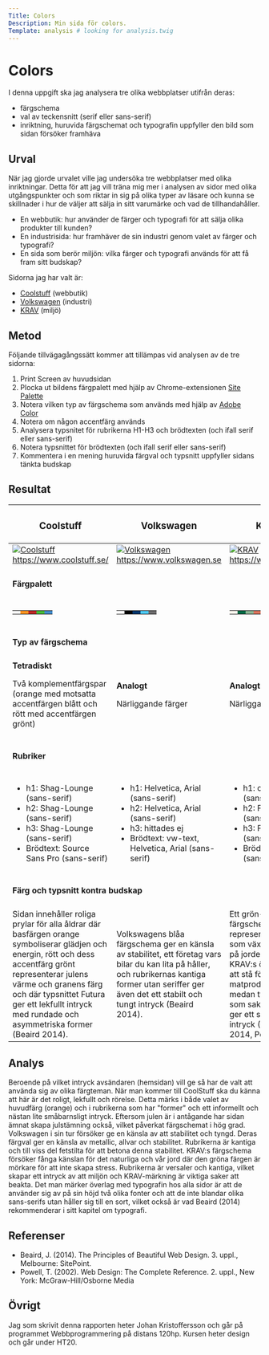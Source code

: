 ```yaml
---
Title: Colors
Description: Min sida för colors.
Template: analysis # looking for analysis.twig
---
```


# Colors

I denna uppgift ska jag analysera tre olika webbplatser utifrån deras:

- färgschema
- val av teckensnitt (serif eller sans-serif)
- inriktning, huruvida färgschemat och typografin uppfyller den bild som sidan försöker framhäva

## Urval

När jag gjorde urvalet ville jag undersöka tre webbplatser med olika inriktningar. Detta för att jag vill träna mig mer i analysen av sidor med olika utgångspunkter och som riktar in sig på olika typer av läsare och kunna se skillnader i hur de väljer att sälja in sitt varumärke och vad de tillhandahåller.

- En webbutik: hur använder de färger och typografi för att sälja olika produkter till kunden?
- En industrisida: hur framhäver de sin industri genom valet av färger och typografi?
- En sida som berör miljön: vilka färger och typografi används för att få fram sitt budskap?

Sidorna jag har valt är:

- [Coolstuff](https://www.coolstuff.se/) (webbutik)
- [Volkswagen](https://www.volkswagen.se/sv.html) (industri)
- [KRAV](https://www.krav.se/) (miljö)

## Metod

Följande tillvägagångssätt kommer att tillämpas vid analysen av de tre sidorna:

1. Print Screen av huvudsidan
2. Plocka ut bildens färgpalett med hjälp av Chrome-extensionen [Site Palette](https://chrome.google.com/webstore/detail/site-palette/pekhihjiehdafocefoimckjpbkegknoh)
3. Notera vilken typ av färgschema som används med hjälp av [Adobe Color](https://color.adobe.com/sv/create/color-wheel)
4. Notera om någon accentfärg används
5. Analysera typsnitet för rubrikerna H1-H3 och brödtexten (och ifall serif eller sans-serif)
6. Notera typsnittet för brödtexten (och ifall serif eller sans-serif)
7. Kommentera i en mening huruvida färgval och typsnitt uppfyller sidans tänkta budskap

<!--
Ta en snapshot (bild) på webbplats.
Dokumentera och visualisera färgpaletten som används.
Notera vilken typ av färgschema som använts.
Notera om och vilken accentfärg som använts.
Notera val av typsnitt för H1-H3 samt brödtext, kommentera om det är serif eller sans-serif.
Notera i en mening om du anser att webbplatsens färgval och typografi motsvarar den profil du tror att webbplatsen vill ha.

Berätta kort om din "metod", hur du gör för att utföra undersökningen. Berätta om du använder något speciellt verktyg.
-->

## Resultat

<table>
    <thead>
        <tr>
            <th><h3>Coolstuff</h3></th>
            <th><h3>Volkswagen</h3></th>
            <th><h3>KRAV</h3></th>
        </tr>
    </thead>
    <tbody>
        <tr>
            <td><a href="../assets/img/4_coolstuff.png"><img src="../image/4_coolstuff.png?q=10" alt="Coolstuff"></a>
            <a href="https://www.coolstuff.se/">https://www.coolstuff.se/</a>
            </td>
            <td><a href="../assets/img/4_volkswagen.png"><img src="../image/4_volkswagen.png?q=10" alt="Volkswagen"></a>
            <a href="https://www.volkswagen.se">https://www.volkswagen.se</a>
            </td>
            <td><a href="../assets/img/4_krav.png"><img src="../image/4_krav.png?q=10" alt="KRAV"></a>
            <a href="https://www.krav.se/">https://www.krav.se/</a>
            </td>
        </tr>
        <tr>
            <td colspan="3"><h4>Färgpalett</h4></td>
        </tr>
        <tr>
            <td>
                <table>
                    <tr>
                        <td style="background-color: #f7f7f7">
                        <td style="background-color: #fe931f">
                        <td style="background-color: #bd2726">
                        <td style="background-color: #46b938">
                        <td style="background-color: #428bca">
                    </tr>
                </table>
            </td>
            <td>
                <table>
                    <tr>
                        <td style="background-color: #ffffff">
                        <td style="background-color: #020202">
                        <td style="background-color: #01356a">
                        <td style="background-color: #4dc8f2">
                        <td style="background-color: #6c6b6c">
                    </tr>
                </table>
            </td>
            <td>
                <table>
                    <tr>
                        <td style="background-color: #faf6ed">
                        <td style="background-color: #006844">
                        <td style="background-color: #8ab391">
                        <td style="background-color: #d9735c">
                        <td style="background-color: #69605d">
                    </tr>
                </table>
            </td>
        </tr>
        <tr>
            <td colspan="3"><h4>Typ av färgschema</h4></td>
        </tr>
        <tr>
            <td>
                <strong>Tetradiskt</strong>
                <p>Två komplementfärgspar (orange med motsatta accentfärgen blått och rött med accentfärgen grönt)</p>
            </td>
            <td>
                <strong>Analogt</strong>
                <p>Närliggande färger</p>
            </td>
            <td>
                <strong>Analogt</strong>
                <p>Närliggande färger</p>
            </td>
        </tr>
        <tr>
            <td colspan="3"><h4>Rubriker</h4></td>
        </tr>
        <tr>
            <td>
                <ul>
                    <li>h1: Shag-Lounge (sans-serif)</li>
                    <li>h2: Shag-Lounge (sans-serif)</li>
                    <li>h3: Shag-Lounge (sans-serif)</li>
                    <li>Brödtext: Source Sans Pro (sans-serif)</li>
                </ul>
            </td>
            <td>
                <ul>
                    <li>h1: Helvetica, Arial (sans-serif)</li>
                    <li>h2: Helvetica, Arial (sans-serif)</li>
                    <li>h3: hittades ej</li>
                    <li>Brödtext: vw-text, Helvetica, Arial (sans-serif)</li>
                </ul>
            </td>
            <td>
                <ul>
                    <li>h1: caslon-book (sans-serif)</li>
                    <li>h2: Futura (sans-serif)</li>
                    <li>h3: Futura (sans-serif)</li>
                    <li>Brödtext: Futura (sans-serif)</li>
                </ul>
            </td>
        </tr>
        <tr>
            <td colspan="3"><h4>Färg och typsnitt kontra budskap</h4></td>
        </tr>
        <tr>
            <td>
                Sidan innehåller roliga prylar för alla åldrar där basfärgen orange symboliserar glädjen och energin, rött och dess accentfärg grönt representerar julens värme och granens färg och där typsnittet Futura ger ett lekfullt intryck med rundade och asymmetriska former (Beaird 2014).
            </td>
            <td>
                Volkswagens blåa färgschema ger en känsla av stabilitet, ett företag vars bilar du kan lita på håller, och rubrikernas kantiga former utan seriffer ger även det ett stabilt och tungt intryck (Beaird 2014).
            </td>
            <td>
                Ett grön-brunt färgschema som representerar det som växer naturligt på jorden framhäver KRAV:s önskan om att stå för hållbar matproduktion, medan typsnittet som saknar seriffer ger ett seriösare intryck (Beaird 2014, Powell 2002)
            </td>
        </tr>
    </tbody>
</table>

## Analys

Beroende på vilket intryck avsändaren (hemsidan) vill ge så har de valt att använda sig av olika färgteman. När man kommer till CoolStuff ska du känna att här är det roligt, lekfullt och rörelse. Detta märks i både valet av huvudfärg (orange) och i rubrikerna som har "former" och ett informellt och nästan lite småbarnsligt intryck. Eftersom julen är i antågande har sidan ämnat skapa julstämning också, vilket påverkat färgschemat i hög grad. Volkswagen i sin tur försöker ge en känsla av att stabilitet och tyngd. Deras färgval ger en känsla av metallic, allvar och stabilitet. Rubrikerna är kantiga och till viss del fetstilta för att betona denna stabilitet. KRAV:s färgschema försöker fånga känslan för det naturliga och vår jord där den gröna färgen är mörkare för att inte skapa stress. Rubrikerna är versaler och kantiga, vilket skapar ett intryck av att miljön och KRAV-märkning är viktiga saker att beakta. Det man märker överlag med typografin hos alla sidor är att de använder sig av på sin höjd två olika fonter och att de inte blandar olika sans-serifs utan håller sig till en sort, vilket också är vad Beaird (2014) rekommenderar i sitt kapitel om typografi.

## Referenser

- Beaird, J. (2014). The Principles of Beautiful Web Design. 3. uppl., Melbourne: SitePoint.
- Powell, T. (2002). Web Design: The Complete Reference. 2. uppl., New York: McGraw-Hill/Osborne Media

## Övrigt

Jag som skrivit denna rapporten heter Johan Kristoffersson och går på programmet Webbprogrammering på distans 120hp. Kursen heter design och går under HT20.
